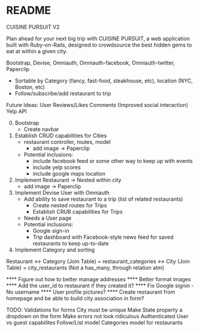 # README
CUISINE PURSUIT V2

Plan ahead for your next big trip with CUISINE PURSUIT, a web application built with Ruby-on-Rails, 
designed to crowdsource the best hidden gems to eat at within a given city.

Bootstrap, Devise, Omniauth, Omniauth-facebook, Omniauth-twitter, Paperclip

- Sortable by Category (fancy, fast-food, steakhouse, etc), location (NYC, Boston, etc)
- Follow/subscribe/add restaurant to trip

Future Ideas:
    User Reviews/Likes
    Comments
    (Improved social interaction)
    Yelp API

0. Bootstrap 
    - Create navbar
1. Establish CRUD capabilities for Cities
    - restaurant controller, routes, model
        - add image -> Paperclip
    - Potential inclusions:
        - include facebook feed or some other way to keep up with events
        - include yelp scores
        - include google maps location
2. Implement Restaurant -> Nested within city
    - add image -> Paperclip
3. Implement Devise User with Omniauth
    - Add ability to save restaurant to a trip (list of related restaurants)
        - Create nested routes for Trips
        - Establish CRUB capabilities for Trips
    - Needs a User page
    - Potential inclusions:
        - Google sign-in
        - Trip dashboard with Facebook-style news feed for saved restaurants to keep up-to-date
4. Implement Category and sorting




Restaurant  <-> Category (Join Table) = restaurant_categories
            <-> City (Join Table) = city_restaurants (Not a has_many, through relation atm)

**** Figure out how to better manage addresses
**** Better format images
**** Add the user_id to restaurant if they created it?
**** Fix Google signin - No username
**** User profile pictures?
**** Create restaurant from homepage and be able to build city association in form?

TODO:
Validations for forms
    City must be unique
    Make State property a dropdown on the form
    Make errors not look ridiculous
Authenticated User vs guest capabilites
Follow/List model
Categories model for restaurants